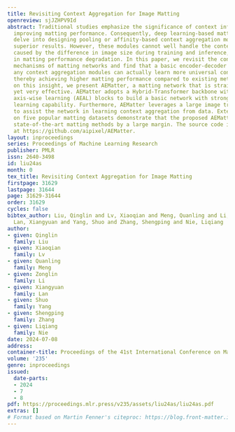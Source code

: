 ```yaml
---
title: Revisiting Context Aggregation for Image Matting
openreview: sjJZHPV9Id
abstract: Traditional studies emphasize the significance of context information in
  improving matting performance. Consequently, deep learning-based matting methods
  delve into designing pooling or affinity-based context aggregation modules to achieve
  superior results. However, these modules cannot well handle the context scale shift
  caused by the difference in image size during training and inference, resulting
  in matting performance degradation. In this paper, we revisit the context aggregation
  mechanisms of matting networks and find that a basic encoder-decoder network without
  any context aggregation modules can actually learn more universal context aggregation,
  thereby achieving higher matting performance compared to existing methods. Building
  on this insight, we present AEMatter, a matting network that is straightforward
  yet very effective. AEMatter adopts a Hybrid-Transformer backbone with appearance-enhanced
  axis-wise learning (AEAL) blocks to build a basic network with strong context aggregation
  learning capability. Furthermore, AEMatter leverages a large image training strategy
  to assist the network in learning context aggregation from data. Extensive experiments
  on five popular matting datasets demonstrate that the proposed AEMatter outperforms
  state-of-the-art matting methods by a large margin. The source code is available
  at https://github.com/aipixel/AEMatter.
layout: inproceedings
series: Proceedings of Machine Learning Research
publisher: PMLR
issn: 2640-3498
id: liu24as
month: 0
tex_title: Revisiting Context Aggregation for Image Matting
firstpage: 31629
lastpage: 31644
page: 31629-31644
order: 31629
cycles: false
bibtex_author: Liu, Qinglin and Lv, Xiaoqian and Meng, Quanling and Li, Zonglin and
  Lan, Xiangyuan and Yang, Shuo and Zhang, Shengping and Nie, Liqiang
author:
- given: Qinglin
  family: Liu
- given: Xiaoqian
  family: Lv
- given: Quanling
  family: Meng
- given: Zonglin
  family: Li
- given: Xiangyuan
  family: Lan
- given: Shuo
  family: Yang
- given: Shengping
  family: Zhang
- given: Liqiang
  family: Nie
date: 2024-07-08
address:
container-title: Proceedings of the 41st International Conference on Machine Learning
volume: '235'
genre: inproceedings
issued:
  date-parts:
  - 2024
  - 7
  - 8
pdf: https://proceedings.mlr.press/v235/assets/liu24as/liu24as.pdf
extras: []
# Format based on Martin Fenner's citeproc: https://blog.front-matter.io/posts/citeproc-yaml-for-bibliographies/
---
```

